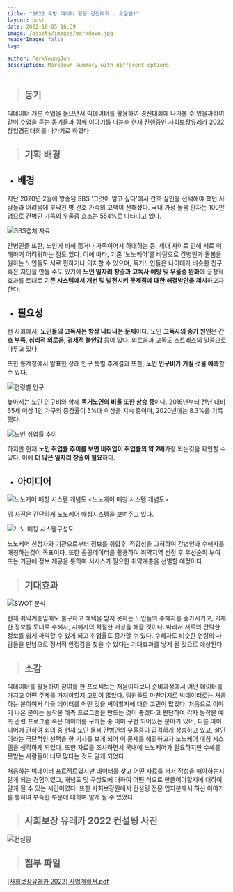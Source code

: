 ```yaml
---
title: "2022 국방 데이터 활용 경진대회 : 오운완!"
layout: post
date: 2022-10-05 16:39
image: /assets/images/markdown.jpg
headerImage: false
tag: 

author: ParkYoungJun
description: Markdown summary with different options
---
```


> ## 동기

빅데이터 개론 수업을 들으면서 빅데이터를 활용하여 경진대회에 나가볼 수 있을까하여 같이 수업을 듣는 동기들과 함께 이야기를 나눈후 현재 진행중인 사회보장유레카 2022 창업경진대회를 나가기로 하였다

> ## 기획 배경
 - ## 배경

 지난 2020년 2월에 방송된 SBS '그것이 알고 싶다'에서 간호 살인을 선택해야 했던 사람들과 어려움에 부닥친 병 간호 가족의 고백이 전해졌다. 국내 가정 돌봄 환자는 100만 명으로 간병인 가족의 우울증 호소는 554%로 나타나고 있다.

![SBS캡처 자료](https://user-images.githubusercontent.com/81356804/196339490-d09e7570-ce2e-4760-b15d-3c8073db5934.png)

간병인들 또한, 노인에 비해 젊거나 가족이어서 하대하는 등, 세대 차이로 인해 서로 이해하기 어려워하는 점도 있다. 이에 따라, 기존 ‘노노케어’를 바탕으로 간병인과 돌봄을 원하는 노인들도 서로 편하거나 의지할 수 있으며, 독거노인들은 나이대가 비슷한 친구 혹은 지인을 만들 수도 있기에 **노인 일자리 창출과 고독사 예방 및 우울증 완화**에 긍정적 효과를 토대로 **기존 시스템에서 개선 및 발전시켜 문제점에 대한 해결방안을 제시**하고자 한다.


 -  ## 필요성

현 사회에서, **노인들의 고독사는 항상 나타나는 문제**이다. 노인 **고독사의 증가 원인**은 **간호 부족, 심리적 외로움, 경제적 불안감** 등이 있다. 외로움과 고독도 스트레스의 일종으로 다루고 있다.

또한 통계청에서 발표한 장래 인구 특별 추계결과 또한, **노인 인구비가 커질 것을 예측**할 수 있다.

![연령별 인구](https://user-images.githubusercontent.com/81356804/196340076-fb2bfe86-4069-4ce0-9b3e-4a144d8a38c5.png)

높아지는 노인 인구비와 함께 **독거노인의 비율 또한 상승 중**이다. 2016년부터 전년 대비 65세 이상 1인 가구의 증감률이 5%대 이상을 지속 중이며, 2020년에는 8.3%를 기록했다.

![노인 취업률 추이](https://user-images.githubusercontent.com/81356804/196343770-654b6994-e4fc-487c-b9b8-6727475c8717.png)

하지만 현재 **노인 취업률 추이를 보면 비취업이 취업률의 약 2배**가량 되는것을 확인할 수 있다. 이에 **더 많은 일자리 창출이 필요**하다.

 - ## 아이디어 

 ![노노케어 매칭 시스템 개념도](https://user-images.githubusercontent.com/81356804/196344215-8bf014df-67ed-4731-b9ee-6b0687cb83bd.png)
<노노케어 매칭 시스템 개념도>

위 사진은 간단하게 노노케어 매칭시스템을 보여주고 있다.

![노노 매칭 시스템구성도](https://user-images.githubusercontent.com/81356804/196344367-be18b750-1593-4b19-a74c-bff33ee52dbc.png)

노노케어 신청자와 기관으로부터 정보를 취합후, 적합성을 고혀하여 간병인과 수해자를 매칭하는것이 목표이다. 또한 공공데이터를 활용하여 취약지역 선정 후 우선순위 부여 또는 기관에 정보 제공을 통하여 서시스가 필요한 취약계층을 선별할 예정이다.

> ## 기대효과

![SWOT 분석](https://user-images.githubusercontent.com/81356804/196381144-0e5aaf5b-1aa0-4810-b684-e1a24a22ae0c.png)

현재 취약계층임에도 불구하고 혜택을 받지 못하는 노인들의 수혜자를 증가시키고, 기재한 정보를 토대로 수혜자, 시혜자의 적절한 매칭을 해줄 것이다. 따라서 서로의 간략한 정보를 쉽게 파악할 수 있게 되고 취업률도 증가할 수 있다. 수혜자도 비슷한 연령의 사람들을 만남으로 정서적 안정감을 찾을 수 있다는 기대효과를 낳게 될 것으로 예상된다.

> ## 소감 
빅데이터를 활용하여 참여를 한 프로젝트는 처음이다보니 준비과정에서 어떤 데이터를 가지고 어떤 주제를 가져야할지 고민이 많았다. 팀원들도 마찬가지로 빅데이터로는 처음하는 분야여서 다들 데이터를 어떤 것을 써야할지에 대한 고민이 많았다. 처음으로 이야기 나온 분야는 농작물 예측 프로그램을 만드는 것이 좋겠다고 판단하여 각자 농작물 예측 관련 프로그램 혹은 데이터를 구하는 중 이미 구현 되어있는 분야가 있어, 다른 아이디어에 관하여 회의 중 현재 노인 돌봄 간병인의 우울증이 급격하게 상승하고 있고, 살인이라는 극단적인 선택을 한 기사를 보게 되어 이 문제를 해결하고자 노노케어 매칭 시스템을 생각하게 되었다. 또한 자료를 조사하면서 국내에 노노케어가 필요하지만 수혜를 못받는 사람들이 너무 많다는 것도 알게 되었다.

처음하는 빅데이터 프로젝트였지만 데이터를 찾고 어떤 자료를 써서 작성을 해야하는지 알게 되는 경험이였고, 개념도 및 구상도에 대하여 어떤 식으로 만들어야할지에 대하여 알게 될 수 있는 시간이였다. 또한 사회보장원에서 컨설팅 전문 업자분께서 하신 이야기를 통하여 부족한 부분에 대하여 알게 될 수 있었다.

> ## 사회보장 유레카 2022 컨설팅 사진
![컨설팅](https://user-images.githubusercontent.com/81356804/196386315-56ac8ff9-bc8f-475e-93fb-0c2d7bb12c3f.jpg)

> ## 첨부 파일 
[[사회보장유레카 2022] 사업계획서.pdf](https://github.com/Park-youngjun/R/files/9808702/2022.pdf)
